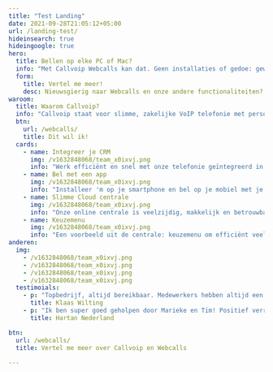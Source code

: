 ```yaml
---
title: "Test Landing"
date: 2021-09-28T21:05:12+05:00
url: /landing-test/
hideinsearch: true
hideingoogle: true
hero:
  title: Bellen op elke PC of Mac?
  info: "Met Callvoip Webcalls kan dat. Geen installaties of gedoe: gewoon inloggen en bellen maar. Werkt altijd en overal."
  form:
    title: Vertel me meer!
    desc: Nieuwsgierig naar Webcalls en onze andere functionaliteiten?
waroom:
  title: Waarom Callvoip?
  info: "Callvoip staat voor slimme, zakelijke VoIP telefonie met persoonlijke service. Een greep uit de mogelijkheden:"
  btn:
    url: /webcalls/
    title: Dit wil ik!
  cards:
    - name: Integreer je CRM
      img: /v1632848068/team_x0ixvj.png
      info: "Werk efficiënt en snel met onze telefonie geïntegreerd in jouw CRM."
    - name: Bel met een app
      img: /v1632848068/team_x0ixvj.png
      info: "Installeer 'm op je smartphone en bel op je mobiel met je vaste nummer."
    - name: Slimme Cloud centrale
      img: /v1632848068/team_x0ixvj.png
      info: "Onze online centrale is veelzijdig, makkelijk en betrouwbaar."
    - name: Keuzemenu
      img: /v1632848068/team_x0ixvj.png
      info: "Een voorbeeld uit de centrale: keuzemenu om efficiënt veel bellers te verwerken."
anderen:
  img:
    - /v1632848068/team_x0ixvj.png
    - /v1632848068/team_x0ixvj.png
    - /v1632848068/team_x0ixvj.png
    - /v1632848068/team_x0ixvj.png
  testimoials:
    - p: "Topbedrijf, altijd bereikbaar. Medewerkers hebben altijd een oplossing voor een probleem en zijn erg behulpzaam. Aanrader!"
      title: Klaas Wilting
    - p: "Ik ben super goed geholpen door Marieke en Tim! Positief verrast door het meedenken en de verleende service. Echt top, waren alle bedrijven maar zo! Ik ga jullie zeker aanbevelen. Veel dank en op naar een mooie telefonie toekomst samen."
      title: Hartan Nederland

btn:
  url: /webcalls/
  title: Vertel me meer over Callvoip en Webcalls
  
---
```

